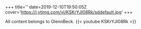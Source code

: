 +++
title=''
date=2019-12-10T19:50:05Z
cover='https://i.ytimg.com/vi/KSKrYJI08Rk/sddefault.jpg'
+++

All content belongs to GlennBeck.
{{< youtube KSKrYJI08Rk >}}
